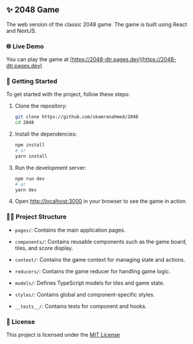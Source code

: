 ## ✨ 2048 Game

The web version of the classic 2048 game. The game is built using React and NextJS.

### 🌐 Live Demo

You can play the game at [https://2048-dtr.pages.dev](https://2048-dtr.pages.dev)

### 🚀 Getting Started

To get started with the project, follow these steps:

1. Clone the repository:
   ```bash
   git clone https://github.com/skamranahmed/2048
   cd 2048
   ```

2. Install the dependencies:
   ```bash
   npm install
   # or
   yarn install
   ```

3. Run the development server:
   ```bash
   npm run dev
   # or
   yarn dev
   ```

4. Open [http://localhost:3000](http://localhost:3000) in your browser to see the game in action.

### 👨‍💻 Project Structure

- `pages/`: Contains the main application pages.

- `components/`: Contains reusable components such as the game board, tiles, and score display.

- `context/`: Contains the game context for managing state and actions.

- `reducers/`: Contains the game reducer for handling game logic.

- `models/`: Defines TypeScript models for tiles and game state.

- `styles/`: Contains global and component-specific styles.

- `__tests__/`: Contains tests for component and hooks.


### 📝 License
This project is licensed under the [MIT License](https://choosealicense.com/licenses/mit/)